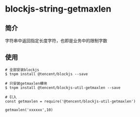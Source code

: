 # blockjs-string-getmaxlen

## 简介
字符串中返回指定长度字符，也即是业务中的限制字数

## 使用
```
# 全部安装blockjs
$ tnpm install @tencent/blockjs --save

# 只安装getmaxlen模块
$ tnpm install @tencent/blockjs-util-getmaxlen --save

# 引入
const getmaxlen = require('@tencent/blockjs-util-getmaxlen')

getmaxlen('xxxxxx',10)

```